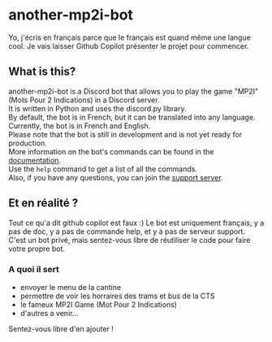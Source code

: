 # another-mp2i-bot

Yo, j'écris en français parce que le français est quand même une langue cool.
Je vais laisser Github Copilot présenter le projet pour commencer.

## What is this?

another-mp2i-bot is a Discord bot that allows you to play the game "MP2I" (Mots Pour 2 Indications) in a Discord server.  
It is written in Python and uses the discord.py library.  
By default, the bot is in French, but it can be translated into any language.  
Currently, the bot is in French and English.  
Please note that the bot is still in development and is not yet ready for production.  
More information on the bot's commands can be found in the [documentation](url).  
Use the `help` command to get a list of all the commands.  
Also, if you have any questions, you can join the [support server](url).  

## Et en réalité ?

Tout ce qu'a dit github copilot est faux :)
Le bot est uniquement français, y a pas de doc, y a pas de commande help, et y a pas de serveur support.
C'est un bot privé, mais sentez-vous libre de réutiliser le code pour faire votre propre bot.

### A quoi il sert

- envoyer le menu de la cantine
- permettre de voir les horraires des trams et bus de la CTS
- le fameux MP2I Game (Mot Pour 2 Indications)
- d'autres a venir...

Sentez-vous libre d'en ajouter !
